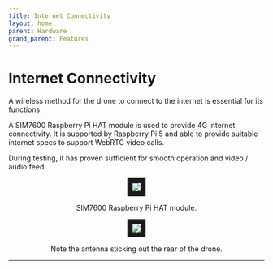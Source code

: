 ```yaml
---
title: Internet Connectivity
layout: home
parent: Hardware
grand_parent: Features
---
```

# Internet Connectivity

A wireless method for the drone to connect to the internet is essential for its functions.  

A SIM7600 Raspberry Pi HAT module is used to provide 4G internet connectivity. It is supported by Raspberry Pi 5 and able to provide suitable internet specs to support WebRTC video calls.  
  
During testing, it has proven sufficient for smooth operation and video / audio feed.  
    
<p align="center">
<img src="https://github.com/user-attachments/assets/de4d73aa-ffe8-484b-a412-891f2ce06b1f" border="10"/>  
</p>
<p align="center">
SIM7600 Raspberry Pi HAT module.
</p>

<p align="center">
<img src="https://github.com/user-attachments/assets/89c95dfb-b372-433b-a022-69d2d69239bc" border="10"/>  
</p>
<p align="center">
Note the antenna sticking out the rear of the drone.
</p>

----

[Just the Docs]: https://just-the-docs.github.io/just-the-docs/
[GitHub Pages]: https://docs.github.com/en/pages
[README]: https://github.com/just-the-docs/just-the-docs-template/blob/main/README.md
[Jekyll]: https://jekyllrb.com
[GitHub Pages / Actions workflow]: https://github.blog/changelog/2022-07-27-github-pages-custom-github-actions-workflows-beta/
[use this template]: https://github.com/just-the-docs/just-the-docs-template/generate
